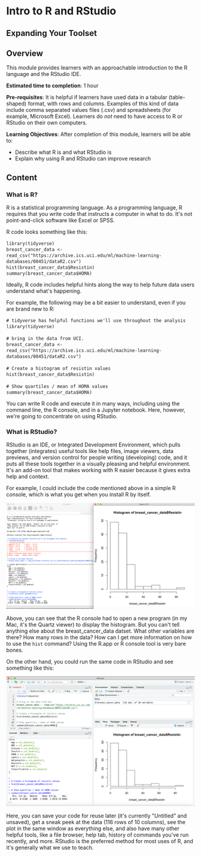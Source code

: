 # Intro to R and RStudio
## Expanding Your Toolset

## Overview

This module provides learners with an approachable introduction to the R language and the RStudio IDE.

**Estimated time to completion**: 1 hour

**Pre-requisites**: It is helpful if learners have used data in a tabular (table-shaped) format, with rows and columns.  Examples of this kind of data include comma separated values files (.csv) and spreadsheets (for example, Microsoft Excel).  Learners do *not* need to have access to R or RStudio on their own computers.

**Learning Objectives**:  After completion of this module, learners will be able to:

* Describe what R is and what RStudio is
* Explain why using R and RStudio can improve research

## Content

### What is R?

R is a statistical programming language.  As a programming language, R requires that you write code that instructs a computer in what to do.  It's not point-and-click software like Excel or SPSS.

R code looks something like this:

```
library(tidyverse)
breast_cancer_data <- read_csv("https://archive.ics.uci.edu/ml/machine-learning-databases/00451/dataR2.csv")
hist(breast_cancer_data$Resistin)
summary(breast_cancer_data$HOMA)
```

Ideally, R code includes helpful hints along the way to help future data users understand what's happening.

For example, the following may be a bit easier to understand, even if you are brand new to R:

```
# tidyverse has helpful functions we'll use throughout the analysis
library(tidyverse)

# bring in the data from UCI.
breast_cancer_data <- read_csv("https://archive.ics.uci.edu/ml/machine-learning-databases/00451/dataR2.csv")

# Create a histogram of resistin values
hist(breast_cancer_data$Resistin)

# Show quartiles / mean of HOMA values
summary(breast_cancer_data$HOMA)
```

You can write R code and execute it in many ways, including using the command line, the R console, and in a Jupyter notebook.  Here, however, we're going to concentrate on using RStudio.

### What is RStudio?

RStudio is an IDE, or Integrated Development Environment, which pulls together (integrates) useful tools like help files, image viewers,  data previews, and version control for people writing (developing) code, and it puts all these tools together in a visually pleasing and helpful environment.  It's an add-on tool that makes working with R easier because it gives extra help and context.

For example, I could include the code mentioned above in a simple R console, which is what you get when you install R by itself.

![R.app, or the R Console](images/r_console.png)

Above, you can see that the R console had to open a new program (in my Mac, it's the Quartz viewer) to display the histogram.  But you can't tell anything else about the breast_cancer_data datset.  What other variables are there?  How many rows in the data?  How can I get more information on how to use the `hist` command?  Using the R.app or R console tool is very bare bones.

On the other hand, you could run the same code in RStudio and see something like this:

![RStudio](images/rstudio.png)

Here, you can save your code for reuse later (it's currently "Untitled" and unsaved), get a sneak peek at the data (116 rows of 10 columns), see the plot in the same window as everything else, and also have many other helpful tools, like a file browser, help tab, history of commands you've run recently, and more.  RStudio is the preferred method for most uses of R, and it's generally what we use to teach.
